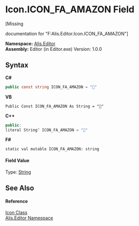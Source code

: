 # Icon.ICON_FA_AMAZON Field
 

\[Missing <summary> documentation for "F:Alis.Editor.Icon.ICON_FA_AMAZON"\]

**Namespace:**&nbsp;<a href="b150ade4-39de-a232-5f06-d3cdc1b2c538">Alis.Editor</a><br />**Assembly:**&nbsp;Editor (in Editor.exe) Version: 1.0.0

## Syntax

**C#**<br />
``` C#
public const string ICON_FA_AMAZON = ""
```

**VB**<br />
``` VB
Public Const ICON_FA_AMAZON As String = ""
```

**C++**<br />
``` C++
public:
literal String^ ICON_FA_AMAZON = ""
```

**F#**<br />
``` F#
static val mutable ICON_FA_AMAZON: string
```


#### Field Value
Type: <a href="https://docs.microsoft.com/dotnet/api/system.string" target="_blank">String</a>

## See Also


#### Reference
<a href="cc0f883c-67f8-f772-c6d7-a60b129f22a7">Icon Class</a><br /><a href="b150ade4-39de-a232-5f06-d3cdc1b2c538">Alis.Editor Namespace</a><br />